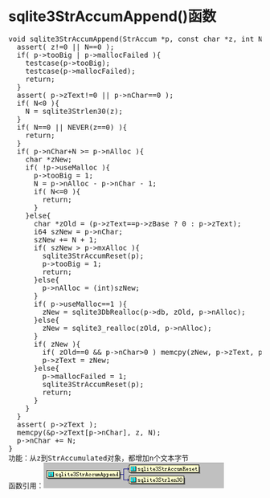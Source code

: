 # sqlite3StrAccumAppend()函数
<pre>
void sqlite3StrAccumAppend(StrAccum *p, const char *z, int N){
  assert( z!=0 || N==0 );
  if( p->tooBig | p->mallocFailed ){
    testcase(p->tooBig);
    testcase(p->mallocFailed);
    return;
  }
  assert( p->zText!=0 || p->nChar==0 );
  if( N<0 ){
    N = sqlite3Strlen30(z);
  }
  if( N==0 || NEVER(z==0) ){
    return;
  }
  if( p->nChar+N >= p->nAlloc ){
    char *zNew;
    if( !p->useMalloc ){
      p->tooBig = 1;
      N = p->nAlloc - p->nChar - 1;
      if( N<=0 ){
        return;
      }
    }else{
      char *zOld = (p->zText==p->zBase ? 0 : p->zText);
      i64 szNew = p->nChar;
      szNew += N + 1;
      if( szNew > p->mxAlloc ){
        sqlite3StrAccumReset(p);
        p->tooBig = 1;
        return;
      }else{
        p->nAlloc = (int)szNew;
      }
      if( p->useMalloc==1 ){
        zNew = sqlite3DbRealloc(p->db, zOld, p->nAlloc);
      }else{
        zNew = sqlite3_realloc(zOld, p->nAlloc);
      }
      if( zNew ){
        if( zOld==0 && p->nChar>0 ) memcpy(zNew, p->zText, p->nChar);
        p->zText = zNew;
      }else{
        p->mallocFailed = 1;
        sqlite3StrAccumReset(p);
        return;
      }
    }
  }
  assert( p->zText );
  memcpy(&p->zText[p->nChar], z, N);
  p->nChar += N;
}
功能：从z到StrAccumulated对象，都增加n个文本字节
函数引用：<img src="p5.png">
</pre>
